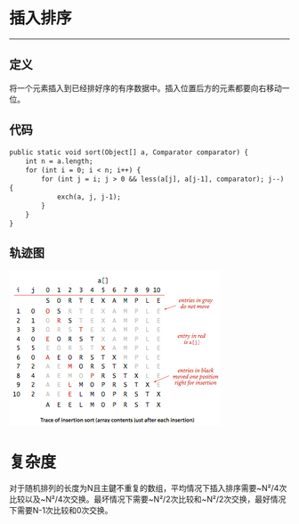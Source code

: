 # 插入排序

---

## 定义

将一个元素插入到已经排好序的有序数据中。插入位置后方的元素都要向右移动一位。

## 代码

```
public static void sort(Object[] a, Comparator comparator) {
    int n = a.length;
    for (int i = 0; i < n; i++) {
        for (int j = i; j > 0 && less(a[j], a[j-1], comparator); j--) {
            exch(a, j, j-1);
        }
    }
}
```

## 轨迹图

![](/assets/sort/insertion_trace.png)

# 复杂度

对于随机排列的长度为N且主鍵不重复的数组，平均情况下插入排序需要~N²/4次比较以及~N²/4次交换。最坏情况下需要~N²/2次比较和~N²/2次交换，最好情况下需要N-1次比较和0次交换。

